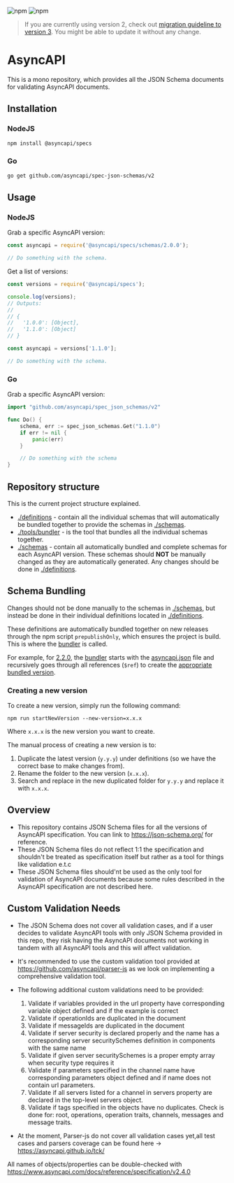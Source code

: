 ![npm](https://img.shields.io/npm/v/@asyncapi/specs?style=for-the-badge) ![npm](https://img.shields.io/npm/dt/@asyncapi/specs?style=for-the-badge)

> If you are currently using version 2, check out [migration guideline to version 3](./migrations/Migrate%20to%20version%203.md). You might be able to update it without any change.
# AsyncAPI

This is a mono repository, which provides all the JSON Schema documents for validating AsyncAPI documents.

## Installation

### NodeJS
```bash
npm install @asyncapi/specs
```

### Go
```bash
go get github.com/asyncapi/spec-json-schemas/v2
```

## Usage

### NodeJS

Grab a specific AsyncAPI version:

```js
const asyncapi = require('@asyncapi/specs/schemas/2.0.0');

// Do something with the schema.
```

Get a list of versions:

```js
const versions = require('@asyncapi/specs');

console.log(versions);
// Outputs:
//
// {
//   '1.0.0': [Object],
//   '1.1.0': [Object]
// }

const asyncapi = versions['1.1.0'];

// Do something with the schema.
```
### Go

Grab a specific AsyncAPI version:

```go
import "github.com/asyncapi/spec_json_schemas/v2"

func Do() {
    schema, err := spec_json_schemas.Get("1.1.0")
    if err != nil {
        panic(err)
    }

    // Do something with the schema
}

```

## Repository structure
This is the current project structure explained.
- [./definitions](./definitions) - contain all the individual schemas that will automatically be bundled together to provide the schemas in [./schemas](./schemas).
- [./tools/bundler](./tools/bundler) - is the tool that bundles all the individual schemas together.
- [./schemas](./schemas) - contain all automatically bundled and complete schemas for each AsyncAPI version. These schemas should **NOT** be manually changed as they are automatically generated. Any changes should be done in [./definitions](./definitions).

## Schema Bundling
Changes should not be done manually to the schemas in [./schemas](./schemas), but instead be done in their individual definitions located in [./definitions](./definitions).

These definitions are automatically bundled together on new releases through the npm script `prepublishOnly`, which ensures the project is build. This is where the [bundler](./tools/bundler) is called. 

For example, for [2.2.0](./definitions/2.2.0), the [bundler](./tools/bundler/index.js) starts with the [asyncapi.json](definitions/2.2.0/asyncapi.json) file and recursively goes through all references (`$ref`) to create the [appropriate bundled version](./schemas/2.2.0.json).

### Creating a new version
To create a new version, simply run the following command:
```
npm run startNewVersion --new-version=x.x.x
```
Where `x.x.x` is the new version you want to create.

The manual process of creating a new version is to:
1. Duplicate the latest version (`y.y.y`) under definitions (so we have the correct base to make changes from). 
2. Rename the folder to the new version (`x.x.x`).
3. Search and replace in the new duplicated folder for `y.y.y` and replace it with `x.x.x`.

## Overview
* This repository contains JSON Schema files for all the versions of AsyncAPI specification. You can link to https://json-schema.org/ for reference.
* These JSON Schema files do not reflect 1:1 the specification and shouldn't be treated as specification itself but rather as a tool for things like validation e.t.c
* These JSON Schema files should'nt be used as the only tool for validation of AsyncAPI documents because some rules described in the AsyncAPI specification are not described here.

## Custom Validation Needs
* The JSON Schema does not cover all validation cases, and if a user decides to validate AsyncAPI tools with only JSON Schema provided in this repo, they risk having the AsyncAPI documents not working in tandem with all AsyncAPI tools and this will affect validation.
* It's recommended to use the custom validation tool provided at https://github.com/asyncapi/parser-js as we look on implementing a comprehensive validation tool.
 
* The following additional custom validations need to be provided:
    1. Validate if variables provided in the url property have corresponding variable object defined and if the example is correct
    2. Validate if operationIds are duplicated in the document
    3. Validate if messageIds are duplicated in the document
    4. Validate if server security is declared properly and the name has a corresponding server     securitySchemes definition in components with the same name
    5. Validate if given server securitySchemes is a proper empty array when security type requires it
    6. Validate if parameters specified in the channel name have corresponding parameters object defined and if name does not contain url parameters.
    7. Validate if all servers listed for a channel in servers property are declared in the top-level servers object.
    8. Validate if tags specified in the objects have no duplicates. Check is done for: root, operations, operation traits, channels, messages and message traits.
* At the moment, Parser-js do not cover all validation cases yet,all test cases and parsers coverage can be found here -> https://asyncapi.github.io/tck/

All names of objects/properties can be double-checked with https://www.asyncapi.com/docs/reference/specification/v2.4.0


